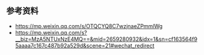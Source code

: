 ## 参考资料

- <https://mp.weixin.qq.com/s/OTQCYQ8C7wzjnaeZPmmlWg>
- <https://mp.weixin.qq.com/s?__biz=MzA5NTUxNzE4MQ==&mid=2659280932&idx=1&sn=cf163564f95aaaa7c167c487b92a529d&scene=21#wechat_redirect>